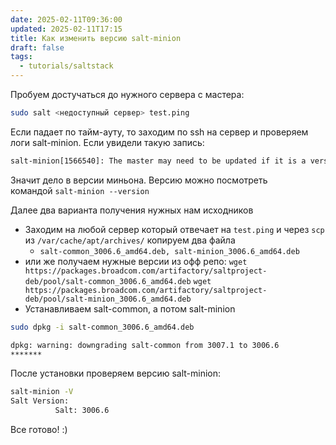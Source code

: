 ```yaml
---
date: 2025-02-11T09:36:00
updated: 2025-02-11T17:15
title: Как изменить версию salt-minion
draft: false
tags:
  - tutorials/saltstack
---
```

Пробуем достучаться до нужного сервера с мастера:
```sh
sudo salt <недоступный сервер> test.ping
```

Если падает по тайм-ауту, то заходим по ssh на сервер и проверяем логи salt-minion.
Если увидели такую запись:
```sh
salt-minion[1566540]: The master may need to be updated if it is a version of Salt lower than** **3006.7
```
Значит дело в версии миньона. Версию можно посмотреть командой `salt-minion --version`

Далее два варианта получения нужных нам исходников
- Заходим на любой сервер который отвечает на `test.ping` и через `scp` из `/var/cache/apt/archives/` копируем два файла
	- `salt-common_3006.6_amd64.deb, salt-minion_3006.6_amd64.deb`
- или же получаем нужные версии из офф репо:
	  ```
	  wget https://packages.broadcom.com/artifactory/saltproject-deb/pool/salt-common_3006.6_amd64.deb
	  ```
	  ```
	  wget https://packages.broadcom.com/artifactory/saltproject-deb/pool/salt-minion_3006.6_amd64.deb
	  ```
- Устанавливаем salt-common, а потом salt-minion
```sh
sudo dpkg -i salt-common_3006.6_amd64.deb

dpkg: warning: downgrading salt-common from 3007.1 to 3006.6
*******
```

После установки проверяем версию salt-minion:
```sh
salt-minion -V
Salt Version:
          Salt: 3006.6
```

Все готово! :)
